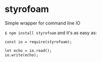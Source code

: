 # styrofoam

Simple wrapper for command line IO

`$ npm install styrofoam` and it's as easy as:

```
const io = require(styrofoam);

let echo = io.read();
io.write(echo);
```
